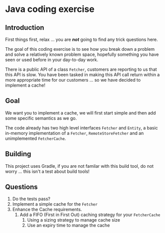 # Java coding exercise

## Introduction

First things first, relax ... you are ***not*** going to find any trick questions here. 

The goal of this coding exercise is to see how you break down a problem and solve a relatively
known problem space, hopefully something you have seen or used before in your day-to-day work.

There is a public API of a class `Fetcher`, customers are reporting to us that this API is slow. You have been tasked in 
making this API call return within a more appropriate time for our customers ... so we have decided to implement a cache!


## Goal

We want you to implement a cache, we will first start simple and then add some specific semantics as we go.

The code already has two high level interfaces `Fetcher` and `Entity`, a basic in-memory implementation
of a `Fetcher`, `RemoteStoreFetcher` and an unimplemented `FetcherCache`.

## Building

This project uses Gradle, if you are not familar with this build tool, do not worry ... this isn't a test about build tools!

## Questions

1. Do the tests pass?
2. Implement a simple cache for the `Fetcher`
3. Enhance the Cache requirements.
   1. Add a FIFO (First in First Out) caching strategy for your `FetcherCache`
      1. Using a sizing strategy to manage cache size
      2. Use an expiry time to manage the cache